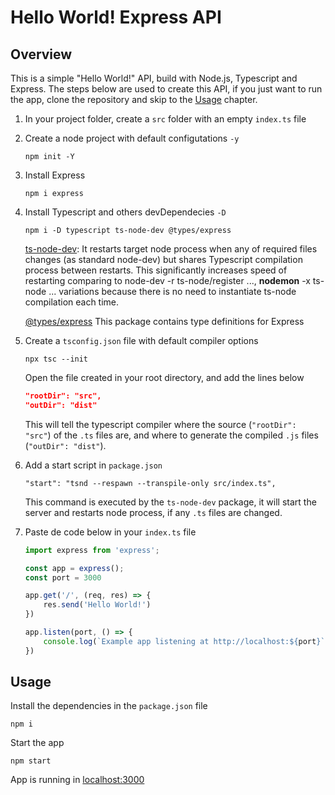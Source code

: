 # Hello World! Express API 

## Overview

This is a simple "Hello World!" API, build with Node.js, Typescript and Express. The steps below are used to create this API, if you just want to run the app, clone the repository and skip to the [Usage](##Usage) chapter.

1. In your project folder, create a `src` folder with an empty `index.ts` file

2. Create a node project with default configutations `-y`
    ```
    npm init -Y 
    ```
3. Install Express
    ```
    npm i express
    ```
4. Install Typescript and others devDependecies `-D`
    ```
    npm i -D typescript ts-node-dev @types/express
    ```
    [ts-node-dev](https://www.npmjs.com/package/ts-node-dev): It restarts target node process when any of required files changes (as standard node-dev) but shares Typescript compilation process between restarts. This significantly increases speed of restarting comparing to node-dev -r ts-node/register ..., <b>nodemon</b> -x ts-node ... variations because there is no need to instantiate ts-node compilation each time.
    
    [@types/express](https://www.npmjs.com/package/@types/express) This package contains type definitions for Express
5. Create a `tsconfig.json` file with default compiler options
    ```
    npx tsc --init
    ```
    Open the file created in your root directory, and add the lines below
    ```json
    "rootDir": "src",
    "outDir": "dist"
    ```
    This will tell the typescript compiler where the source (`"rootDir": "src"`) of the `.ts` files are, and where to generate the compiled `.js` files (`"outDir": "dist"`).
6. Add a start script in `package.json `
    ```
    "start": "tsnd --respawn --transpile-only src/index.ts",
    ```
    This command is executed by the `ts-node-dev` package, it will start the server and restarts node process, if any `.ts` files are changed.
7. Paste de code below in your `index.ts` file
    ```typescript
    import express from 'express';

    const app = express();
    const port = 3000

    app.get('/', (req, res) => {
        res.send('Hello World!')
    })

    app.listen(port, () => {
        console.log(`Example app listening at http://localhost:${port}`)
    })
    ```

## Usage
Install the dependencies in the `package.json` file
```
npm i
```
Start the app
```
npm start
```
App is running in [localhost:3000](http://localhost:3000)
